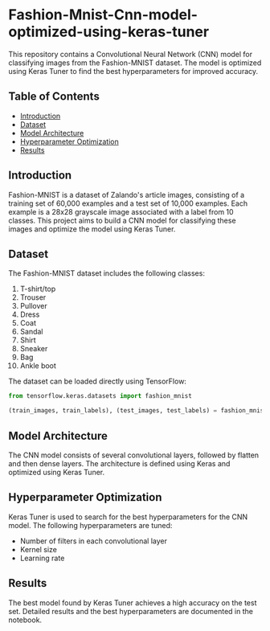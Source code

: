 # Fashion-Mnist-Cnn-model-optimized-using-keras-tuner

This repository contains a Convolutional Neural Network (CNN) model for classifying images from the Fashion-MNIST dataset. The model is optimized using Keras Tuner to find the best hyperparameters for improved accuracy.

## Table of Contents

- [Introduction](#introduction)
- [Dataset](#dataset)
- [Model Architecture](#model-architecture)
- [Hyperparameter Optimization](#hyperparameter-optimization)
- [Results](#results)

## Introduction

Fashion-MNIST is a dataset of Zalando's article images, consisting of a training set of 60,000 examples and a test set of 10,000 examples. Each example is a 28x28 grayscale image associated with a label from 10 classes. This project aims to build a CNN model for classifying these images and optimize the model using Keras Tuner.

## Dataset

The Fashion-MNIST dataset includes the following classes:

1. T-shirt/top
2. Trouser
3. Pullover
4. Dress
5. Coat
6. Sandal
7. Shirt
8. Sneaker
9. Bag
10. Ankle boot

The dataset can be loaded directly using TensorFlow:

```python
from tensorflow.keras.datasets import fashion_mnist

(train_images, train_labels), (test_images, test_labels) = fashion_mnist.load_data()
```

## Model Architecture

The CNN model consists of several convolutional layers, followed by flatten and then dense layers. The architecture is defined using Keras and optimized using Keras Tuner.

## Hyperparameter Optimization

Keras Tuner is used to search for the best hyperparameters for the CNN model. The following hyperparameters are tuned:
- Number of filters in each convolutional layer
- Kernel size
- Learning rate

## Results

The best model found by Keras Tuner achieves a high accuracy on the test set. Detailed results and the best hyperparameters are documented in the notebook.
